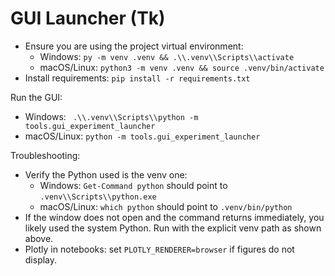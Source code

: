# GUI Launcher (Tk)

- Ensure you are using the project virtual environment:
  - Windows: `py -m venv .venv && .\\.venv\\Scripts\\activate`
  - macOS/Linux: `python3 -m venv .venv && source .venv/bin/activate`
- Install requirements: `pip install -r requirements.txt`

Run the GUI:
- Windows: ` .\\.venv\\Scripts\\python -m tools.gui_experiment_launcher`
- macOS/Linux: `python -m tools.gui_experiment_launcher`

Troubleshooting:
- Verify the Python used is the venv one:
  - Windows: `Get-Command python` should point to `.venv\\Scripts\\python.exe`
  - macOS/Linux: `which python` should point to `.venv/bin/python`
- If the window does not open and the command returns immediately, you likely used the system Python. Run with the explicit venv path as shown above.
- Plotly in notebooks: set `PLOTLY_RENDERER=browser` if figures do not display.
